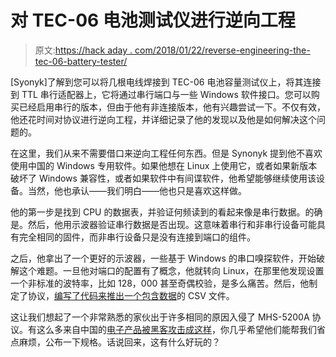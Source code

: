 # 对 TEC-06 电池测试仪进行逆向工程

> 原文:[https://hack aday . com/2018/01/22/reverse-engineering-the-tec-06-battery-tester/](https://hackaday.com/2018/01/22/reverse-engineering-the-tec-06-battery-tester/)

[Syonyk]了解到您可以将几根电线焊接到 TEC-06 电池容量测试仪上，将其连接到 TTL 串行适配器上，它将通过串行端口与一些 Windows 软件接口。您可以购买已经启用串行的版本，但由于他有非连接版本，他有兴趣尝试一下。不仅有效，他还花时间对协议进行逆向工程，并详细记录了他的发现以及他是如何解决这个问题的。

在这里，我们从来不需要借口来逆向工程任何东西。但是 Synonyk 提到他不喜欢使用中国的 Windows 专用软件。如果他想在 Linux 上使用它，或者如果新版本破坏了 Windows 兼容性，或者如果软件中有间谍软件，他希望能够继续使用该设备。当然，他也承认——我们明白——他也只是喜欢这样做。

他的第一步是找到 CPU 的数据表，并验证何频读到的看起来像是串行数据。的确是。然后，他用示波器验证串行数据是否出现。这意味着串行和非串行设备可能具有完全相同的固件，而非串行设备只是没有连接到端口的组件。

之后，他拿出了一个更好的示波器，一些基于 Windows 的串口嗅探软件，开始破解这个难题。一旦他对端口的配置有了概念，他就转向 Linux，在那里他发现设置一个非标准的波特率，比如 128，000 甚至奇偶校验，是多么痛苦。然后，他制定了协议，[编写了代码来推出一个包含数据](https://github.com/Syonyk/TEC06)的 CSV 文件。

这让我们想起了一个非常熟悉的家伙出于许多相同的原因入侵了 MHS-5200A 协议。有这么多来自中国的[电子产品被黑客攻击成这样](https://hackaday.com/2016/06/28/reverse-engineering-quadcopter-protocols/)，你几乎希望他们能帮我们省点麻烦，公布一下规格。话说回来，这有什么好玩的？